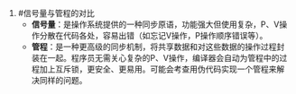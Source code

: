 1. #信号量与管程的对比 
    *   **信号量**：是操作系统提供的一种同步原语，功能强大但使用复杂，P、V操作分散在代码各处，容易出错（如忘记V操作，P操作顺序错误等）。
    *   **管程**：是一种更高级的同步机制，将共享数据和对这些数据的操作过程封装在一起。程序员无需关心复杂的P、V操作，编译器会自动为管程中的过程加上互斥锁，更安全、更易用。可能会考查用伪代码实现一个管程来解决同样的问题。